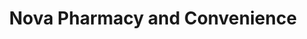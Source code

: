 ---
title: "Nova Pharmacy and Convenience"
url: /halifax/nova-pharmacy-and-convenience/
shop: convenience
---